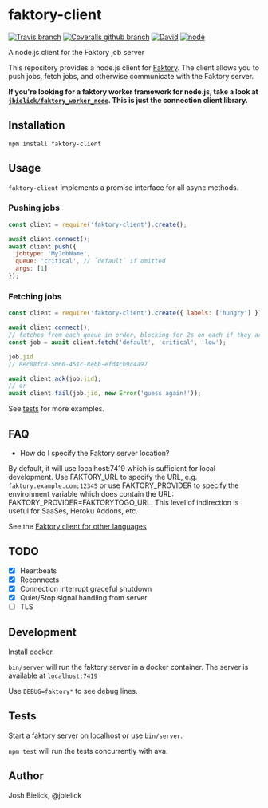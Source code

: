 # faktory-client

[![Travis branch](https://img.shields.io/travis/jbielick/faktory-client/master.svg)](https://travis-ci.org/jbielick/faktory-client)
[![Coveralls github branch](https://img.shields.io/coveralls/github/jbielick/faktory-client/master.svg)](https://coveralls.io/github/jbielick/faktory-client)
[![David](https://img.shields.io/david/jbielick/faktory-client.svg)](#)
[![node](https://img.shields.io/node/v/faktory-client.svg)]()

A node.js client for the Faktory job server

This repository provides a node.js client for [Faktory](https://github.com/contribsys/faktory). The client allows you to push jobs, fetch jobs, and otherwise communicate with the Faktory server.

**If you're looking for a faktory worker framework for node.js, take a look at [`jbielick/faktory_worker_node`](https://github.com/jbielick/faktory_worker_node). This is just the connection client library.**

## Installation

```
npm install faktory-client
```

## Usage

`faktory-client` implements a promise interface for all async methods.

### Pushing jobs

```js
const client = require('faktory-client').create();

await client.connect();
await client.push({
  jobtype: 'MyJobName',
  queue: 'critical', // `default` if omitted
  args: [1]
});
```

### Fetching jobs

```js
const client = require('faktory-client').create({ labels: ['hungry'] });

await client.connect();
// fetches from each queue in order, blocking for 2s on each if they are empty
const job = await client.fetch('default', 'critical', 'low');

job.jid
// 8ec88fc8-5060-451c-8ebb-efd4cb9c4a97

await client.ack(job.jid);
// or
await client.fail(job.jid, new Error('guess again!'));
```

See [tests](test) for more examples.

## FAQ

* How do I specify the Faktory server location?

By default, it will use localhost:7419 which is sufficient for local development.
Use FAKTORY_URL to specify the URL, e.g. `faktory.example.com:12345` or
use FAKTORY_PROVIDER to specify the environment variable which does
contain the URL: FAKTORY_PROVIDER=FAKTORYTOGO_URL.  This level of
indirection is useful for SaaSes, Heroku Addons, etc.

See the [Faktory client for other languages](https://github.com/contribsys/faktory/wiki/Related-Projects)

## TODO

- [x] Heartbeats
- [x] Reconnects
- [x] Connection interrupt graceful shutdown
- [x] Quiet/Stop signal handling from server
- [ ] TLS

## Development

Install docker.

`bin/server` will run the faktory server in a docker container. The server is available at `localhost:7419`

Use `DEBUG=faktory*` to see debug lines.

## Tests

Start a faktory server on localhost or use `bin/server`.

`npm test` will run the tests concurrently with ava.

## Author

Josh Bielick, @jbielick
